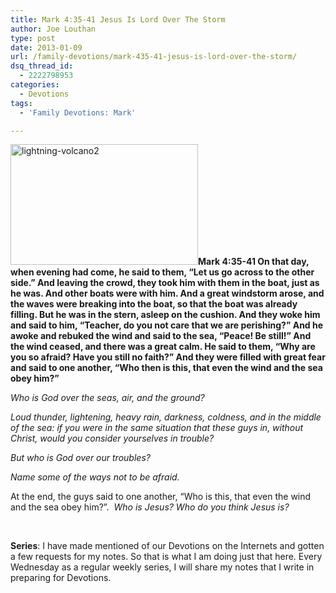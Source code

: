 ```yaml
---
title: Mark 4:35-41 Jesus Is Lord Over The Storm
author: Joe Louthan
type: post
date: 2013-01-09
url: /family-devotions/mark-435-41-jesus-is-lord-over-the-storm/
dsq_thread_id:
  - 2222798953
categories:
  - Devotions
tags:
  - 'Family Devotions: Mark'

---
```

<a href="http://theologic.us/family-devotions/mark-435-41-jesus-is-lord-over-the-storm/attachment/lightning-volcano2/" rel="attachment wp-att-1717"><img class="alignright size-medium wp-image-1717" alt="lightning-volcano2" src="https://i0.wp.com/theologic.us/wp-content/uploads/2013/01/lightning-volcano2.jpg?resize=300%2C193" width="300" height="193" srcset="https://i0.wp.com/theologic.us/wp-content/uploads/2013/01/lightning-volcano2.jpg?resize=300%2C193 300w, https://i0.wp.com/theologic.us/wp-content/uploads/2013/01/lightning-volcano2.jpg?w=600 600w" sizes="(max-width: 300px) 100vw, 300px" data-recalc-dims="1" /></a>**Mark 4:35-41 On that day, when evening had come, he said to them, “Let us go across to the other side.” And leaving the crowd, they took him with them in the boat, just as he was. And other boats were with him. And a great windstorm arose, and the waves were breaking into the boat, so that the boat was already filling. But he was in the stern, asleep on the cushion. And they woke him and said to him, “Teacher, do you not care that we are perishing?” And he awoke and rebuked the wind and said to the sea, “Peace! Be still!” And the wind ceased, and there was a great calm. He said to them, “Why are you so afraid? Have you still no faith?” And they were filled with great fear and said to one another, “Who then is this, that even the wind and the sea obey him?”**

_Who is God over the seas, air, and the ground?_

_Loud thunder, lightening, heavy rain, darkness, coldness, and in the middle of the sea: if you were in the same situation that these guys in, without Christ, would you consider yourselves in trouble?_

_But who is God over our troubles?_

_Name some of the ways not to be afraid._

At the end, the guys said to one another, &#8220;Who is this, that even the wind and the sea obey him?&#8221;.  _Who is Jesus? Who do you think Jesus is?_

&nbsp;

**Series**: I have made mentioned of our Devotions on the Internets and gotten a few requests for my notes. So that is what I am doing just that here. Every Wednesday as a regular weekly series, I will share my notes that I write in preparing for Devotions.